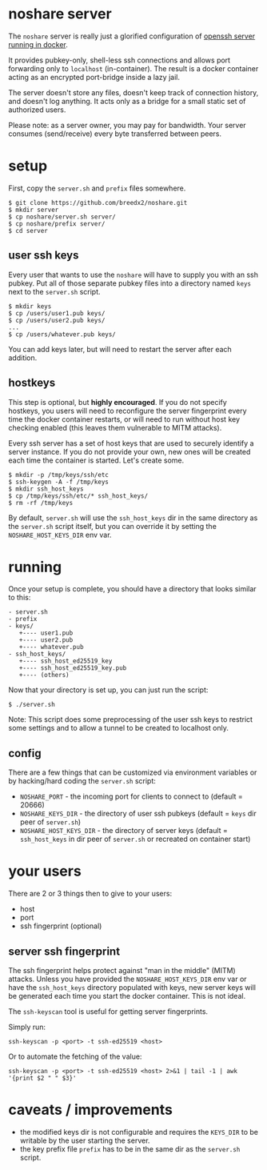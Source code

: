 # noshare server

The `noshare` server is really just a glorified configuration of
[openssh server running in docker](https://hub.docker.com/r/linuxserver/openssh-server).

It provides pubkey-only, shell-less ssh connections and allows port forwarding
only to `localhost` (in-container). The result is a docker container acting as
an encrypted port-bridge inside a lazy jail.

The server doesn't store any files, doesn't keep track of connection history,
and doesn't log anything. It acts only as a bridge for a small static set of
authorized users.

Please note: as a server owner, you may pay for bandwidth. Your server consumes
(send/receive) every byte transferred between peers.

# setup

First, copy the `server.sh` and `prefix` files somewhere.

```
$ git clone https://github.com/breedx2/noshare.git
$ mkdir server
$ cp noshare/server.sh server/
$ cp noshare/prefix server/
$ cd server
```

## user ssh keys

Every user that wants to use the `noshare` will have to supply you with
an ssh pubkey. Put all of those separate pubkey files into a directory named `keys`
next to the `server.sh` script. 

```
$ mkdir keys
$ cp /users/user1.pub keys/
$ cp /users/user2.pub keys/
...
$ cp /users/whatever.pub keys/
```

You can add keys later, but will need to restart the server after each addition.

## hostkeys

This step is optional, but **highly encouraged**. If you do not specify hostkeys,
you users will need to reconfigure the server fingerprint every time the 
docker container restarts, or will need to run without host key checking
enabled (this leaves them vulnerable to MITM attacks).

Every ssh server has a set of host keys that are used to securely identify
a server instance. If you do not provide your own, new ones will be created
each time the container is started. Let's create some.

```
$ mkdir -p /tmp/keys/ssh/etc
$ ssh-keygen -A -f /tmp/keys
$ mkdir ssh_host_keys
$ cp /tmp/keys/ssh/etc/* ssh_host_keys/
$ rm -rf /tmp/keys
```

By default, `server.sh` will use the `ssh_host_keys` dir in the same directory
as the `server.sh` script itself, but you can override it by setting the 
`NOSHARE_HOST_KEYS_DIR` env var.


# running

Once your setup is complete, you should have a directory that looks
similar to this:

```
- server.sh
- prefix
- keys/
   +---- user1.pub
   +---- user2.pub
   +---- whatever.pub
- ssh_host_keys/
   +---- ssh_host_ed25519_key
   +---- ssh_host_ed25519_key.pub
   +---- (others)
```

Now that your directory is set up, you can just run the script:

```
$ ./server.sh
```

Note: This script does some preprocessing of the user ssh keys to restrict
some settings and to allow a tunnel to be created to localhost only.

## config

There are a few things that can be customized via environment
variables or by hacking/hard coding the `server.sh` script:

* `NOSHARE_PORT` - the incoming port for clients to connect to (default = 20666)
* `NOSHARE_KEYS_DIR` - the directory of user ssh pubkeys (default = `keys` dir peer of `server.sh`)
* `NOSHARE_HOST_KEYS_DIR` - the directory of server keys (default = `ssh_host_keys` in dir peer of `server.sh` or recreated on container start) 

# your users

There are 2 or 3 things then to give to your users:

* host 
* port
* ssh fingerprint (optional)

## server ssh fingerprint

The ssh fingerprint helps protect against "man in the middle" (MITM) attacks.
Unless you have provided the `NOSHARE_HOST_KEYS_DIR` env var or have the `ssh_host_keys`
directory populated with keys, new server keys will be generated each time you
start the docker container. This is not ideal.

The `ssh-keyscan` tool is useful for getting server fingerprints.

Simply run:
```
ssh-keyscan -p <port> -t ssh-ed25519 <host>
```

Or to automate the fetching of the value:
```
ssh-keyscan -p <port> -t ssh-ed25519 <host> 2>&1 | tail -1 | awk '{print $2 " " $3}'
```

# caveats / improvements

* the modified keys dir is not configurable and requires the `KEYS_DIR` to be writable
  by the user starting the server.
* the key prefix file `prefix` has to be in the same dir as the `server.sh` script.
